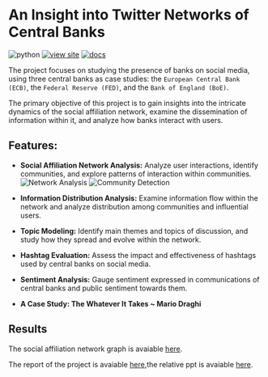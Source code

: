 # An Insight into Twitter Networks of Central Banks  

![python](https://img.shields.io/badge/python-3.9-green?style=flat)
[![view site](https://img.shields.io/badge/view%20site-graph-blue?style=flat&link=https://andreramolivaz.github.io/CT0540-graph/)](https://andreramolivaz.github.io/Social_Network_Analysis/)
[![docs](https://img.shields.io/badge/docs-paper-blue?style=flat&link=https://andreramolivaz.github.io/CT0540-graph/)](https://github.com/andreramolivaz/ecb_boe_fed-social_network_analysis/blob/main/report/article_3.pdf)

The project focuses on studying the presence of banks on social media, using three central banks as case studies: the `European Central Bank (ECB)`, the `Federal Reserve (FED)`, and the `Bank of England (BoE)`.

The primary objective of this project is to gain insights into the intricate dynamics of the social affiliation network, examine the dissemination of information within it, and analyze how banks interact with users.

## Features:

- **Social Affiliation Network Analysis:** Analyze user interactions, identify communities, and explore patterns of interaction within communities.
  ![Network Analysis](https://raw.githubusercontent.com/andreramolivaz/Social_Network_Analysis/gephi/output/Schermata%202023-06-21%20alle%2009.48.33.png)
  ![Community Detection](https://raw.githubusercontent.com/andreramolivaz/Social_Network_Analysis/gephi/output/Schermata%202023-06-21%20alle%2009.48.23.png)

- **Information Distribution Analysis:** Examine information flow within the network and analyze distribution among communities and influential users. 
- **Topic Modeling:** Identify main themes and topics of discussion, and study how they spread and evolve within the network. 

- **Hashtag Evaluation:** Assess the impact and effectiveness of hashtags used by central banks on social media. 

- **Sentiment Analysis:** Gauge sentiment expressed in communications of central banks and public sentiment towards them. 

- **A Case Study: The Whatever It Takes ~ Mario Draghi**



## Results

The social affiliation network graph is avaiable [here](https://andreramolivaz.github.io/Social_Network_Analysis/).

The report of the project is avaiable [here](https://github.com/andreramolivaz/ecb_boe_fed-social_network_analysis/blob/main/report/article_3.pdf),the relative ppt is avaiable [here](https://github.com/andreramolivaz/ecb_boe_fed-social_network_analysis/blob/main/report/SNA.pdf).


